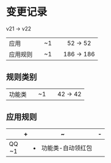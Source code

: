 # 变更记录

v21 -> v22

||||||
|-|:-:|:-:|:-:|:-:|
|应用||~1||52 -> 52|
|应用规则||~1||186 -> 186|

## 规则类别

||||||
|-|:-:|:-:|:-:|:-:|
|功能类||~1||42 -> 42|

## 应用规则

||+|~|-|
|:-:|-|-|-|
|QQ<br>~1||<li>功能类-自动领红包||
